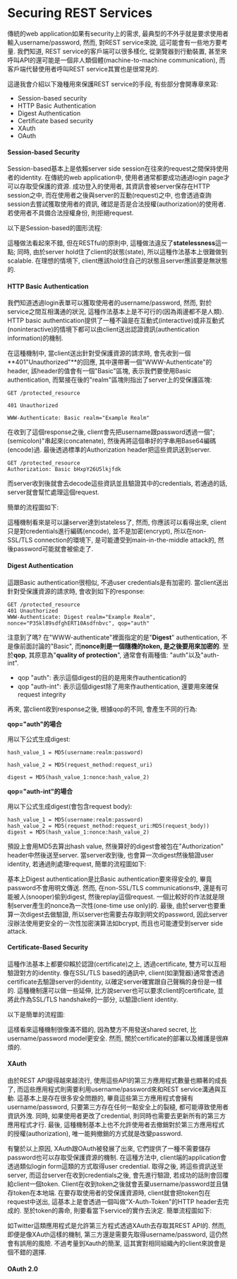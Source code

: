 # Securing REST Services

傳統的web application如果有security上的需求, 最典型的不外乎就是要求使用者輸入username/password, 然而, 對REST service來說, 這可能會有一些地方要考量. 我們知道, REST service的客戶端可以很多樣化, 從瀏覽器到行動裝置, 甚至來呼叫API的還可能是一個非人類個體\(machine-to-machine communication\), 而客戶端代替使用者呼叫REST service其實也是很常見的.

這邊我會介紹以下幾種用來保護REST service的手段, 有些部分會開專章來寫:

* Session-based security
* HTTP Basic Authentication
* Digest Authentication
* Certificate based security
* XAuth
* OAuth

#### Session-based Security

Session-based基本上是依賴server side session在往來的request之間保持使用者的identity. 在傳統的web application中, 使用者通常都要成功通過login page才可以存取受保護的資源. 成功登入的使用者, 其資訊會被server保存在HTTP session之中, 而在使用者之後與server的互動\(request\)之中, 也會透過查詢session去嘗試獲取使用者的資訊, 確認是否是合法授權\(authorization\)的使用者. 若使用者不具備合法授權身份, 則拒絕request.

以下是Session-based的圖形流程:

這種做法看起來不錯, 但在RESTful的原則中, 這種做法違反了**statelessness**這一點; 同時, 由於server hold住了client的狀態\(state\), 所以這種作法基本上很難做到scalable. 在理想的情境下, client應該hold住自己的狀態且server應該要是無狀態的.

#### HTTP Basic Authentication

我們知道透過login表單可以獲取使用者的username/password, 然而, 對於service之間互相溝通的狀況, 這種作法基本上是不可行的\(因為兩邊都不是人類\). HTTP basic authentication提供了一種不論是在互動式\(interactive\)或非互動式\(noninteractive\)的情境下都可以由client送出認證資訊\(authentication information\)的機制.

在這種機制中, 當client送出針對受保護資源的請求時, 會先收到一個**401"Unauthorized"**的回應, 其中還帶著一個"WWW-Authenticate"的header, 該header的值會有一個"Basic"區塊, 表示我們要使用Basic authentication, 而緊接在後的"realm"區塊則指出了server上的受保護區塊:

```
GET /protected_resource

401 Unauthorized

WWW-Authenticate: Basic realm="Example Realm"
```

在收到了這個response之後, client會先把username跟password透過一個"; \(semicolon\)"串起來\(concatenate\), 然後再將這個串好的字串用Base64編碼\(encode\)過. 最後透過標準的Authorization header把這些資訊送到server.

```
GET /protected_resource
Authorization: Basic bHxpY26U5lkjfdk
```

而server收到後就會去decode這些資訊並且驗證其中的credentials, 若通過的話, server就會幫忙處理這個request.

簡單的流程圖如下:

這種機制看來是可以讓server達到stateless了, 然而, 你應該可以看得出來, client只是對credentials進行編碼\(encode\), 並不是加密\(encrypt\), 所以在non-SSL/TLS connection的環境下, 是可能遭受到main-in-the-middle attack的, 然後password可能就會被偷走了.

#### Digest Authentication

這跟Basic authentication很相似, 不過user credentials是有加密的. 當client送出針對受保護資源的請求時, 會收到如下的response:

```
GET /protected_resource
401 Unauthorized
WWW-Authenticate: Digest realm="Example Realm", nonce="P35kl89sdfghERT10Asdfnbvc", qop="auth"
```

注意到了嗎? 在"WWW-authenticate"裡面指定的是"**Digest**" authentication, 不是像前面討論的"Basic", 而**nonce則是一個隨機的token, 是之後要用來加密的**. 至於**qop**, 其原意為"**quality of protection**", 通常會有兩種值: "auth"以及"auth-int".

* qop "auth": 表示這個digest的目的是用來作authentication的
* qop "auth-int": 表示這個digest除了用來作authentication, 還要用來確保request integrity

再來, 當client收到response之後, 根據qop的不同, 會產生不同的行為:

**qop="auth"的場合**

用以下公式生成digest:

```
hash_value_1 = MD5(username:realm:password)

hash_value_2 = MD5(request_method:request_uri)

digest = MD5(hash_value_1:nonce:hash_value_2)
```

**qop="auth-int"的場合**

用以下公式生成digest\(會包含request body\):

```
hash_value_1 = MD5(username:realm:password)
hash_value_2 = MD5(request_method:request_uri:MD5(request_body))
digest = MD5(hash_value_1:nonce:hash_value_2)
```

預設上會用MD5去算出hash value, 然後算好的digest會被包在"Authorization" header中然後送至server. 當server收到後, 也會算一次digest然後驗證user identity, 若通過則處理request, 簡單的流程圖如下:

基本上Digest authentication是比Basic authentication要來得安全的, 畢竟password不會用明文傳送. 然而, 在non-SSL/TLS communications中, 還是有可能被人\(snooper\)偷到digest, 然後replay這個request. 一個比較好的作法就是限制server產生的nonce為一次性\(one-time use only\)的. 最後, 由於server也要重算一次digest去做驗證, 所以server也需要去存取到明文的password, 因此server沒辦法使用更安全的一次性加密演算法如bcrypt, 而且也可能遭受到server side attack.

#### Certificate-Based Security

這種作法基本上都要仰賴於認證\(certificate\)之上, 透過certificate, 雙方可以互相驗證對方的identity. 像在SSL/TLS based的通訊中, client\(如瀏覽器\)通常會透過certificate去驗證server的identity, 以確定server確實跟自己聲稱的身份是一樣的. 這種機制還可以做一些延伸, 比方說server也可以要求client的certificate, 並將此作為SSL/TLS handshake的一部分, 以驗證client identity.

以下是簡單的流程圖:

這樣看來這種機制很像滿不錯的, 因為雙方不用發送shared secret, 比username/password model更安全. 然而, 關於certificate的部署以及維護是很麻煩的.

#### XAuth

由於REST API變得越來越流行, 使用這些API的第三方應用程式數量也顯著的成長了, 而這些應用程式則需要利用username/password來和REST service溝通與互動. 這基本上是存在很多安全問題的, 畢竟這些第三方應用程式會擁有username/password, 只要第三方存在任何一點安全上的裂縫, 都可能導致使用者資訊外洩. 同時, 如果使用者更改了credential, 則同時也需要去更新所有的第三方應用程式才行. 最後, 這種機制基本上也不允許使用者去撤銷對於第三方應用程式的授權\(authorization\), 唯一能夠撤銷的方式就是改變password.

有鑒於以上原因, XAuth跟OAuth被發展了出來, 它們提供了一種不需要儲存password也可以存取受保護資源的機制. 在這種方法中, client端的application會透過類似login form這類的方式取得user credential. 取得之後, 將這些資訊送至server, 而這台server在收到credentials之後, 會先進行驗證, 若成功的話則會回覆給client一個token. Client在收到token之後就會丟棄username/password並且儲存token在本地端. 在要存取使用者的受保護資源時, client就會把token包在request中送出, 這基本上是會透過一個叫做"X-Auth-Token"的HTTP header去完成的. 至於token的壽命, 則要看當下service的實作去決定. 簡單流程圖如下:

如Twitter這類應用程式是允許第三方程式透過XAuth去存取其REST API的. 然而, 即便是像XAuth這樣的機制, 第三方還是需要先取得username/password, 這仍然會有誤用的風險. 不過考量到Xauth的簡潔, 這其實對相同組織內的client來說會是個不錯的選擇.



#### OAuth 2.0

